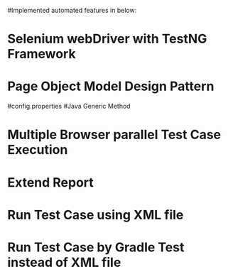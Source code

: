 #Implemented automated features in below:
# Selenium webDriver with TestNG Framework
# Page Object Model Design Pattern
#config.properties
#Java Generic Method
# Multiple Browser parallel Test Case Execution
# Extend Report
# Run Test Case using XML file
# Run Test Case by Gradle Test instead of XML file
